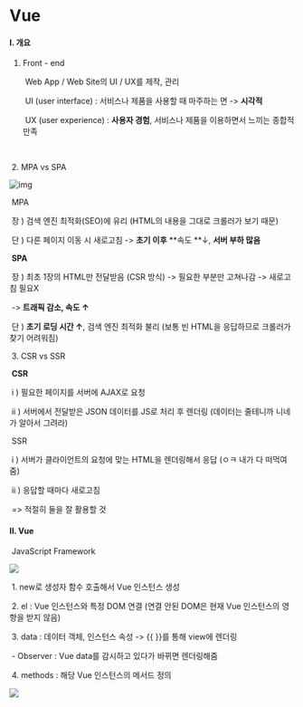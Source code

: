 # Vue

#### I. 개요

  1. Front - end

     ​	Web App / Web Site의 UI / UX를 제작, 관리

     ​	UI (user interface) : 서비스나 제품을 사용할 때 마주하는 면 -> **시각적**

     ​	UX (user experience) : **사용자 경험**, 서비스나 제품을 이용하면서 느끼는 종합적 만족

​			

​	2. MPA vs SPA

![img](https://blog.kakaocdn.net/dn/kB6Ji/btrlxFH9Aus/GEDwtXPGVw4iCQGL2SKW4k/img.png)

​			MPA

​				장 ) 검색 엔진 최적화(SEO)에 유리 (HTML의 내용을 그대로 크롤러가 보기 때문)

​				단 ) 다른 페이지 이동 시 새로고침 -> **초기 이후** **속도 **↓, **서버 부하 많음**

​			**SPA**

​				장 ) 최초 1장의 HTML만 전달받음 (CSR 방식) -> 필요한 부분만 고쳐나감 -> 새로고침 필요X

​						-> **트래픽 감소, 속도 ↑**

​				단 ) **초기 로딩 시간 ↑**, 검색 엔진 최적화 불리 (보통 빈 HTML을 응답하므로 크롤러가 찾기 어려워짐)



​	3. CSR vs SSR

​			**CSR**

​				i ) 필요한 페이지를 서버에 AJAX로 요청

​				ii ) 서버에서 전달받은 JSON 데이터를 JS로 처리 후 렌더링 (데이터는 줄테니까 니네가 알아서 그려라)

​			SSR

​				i ) 서버가 클라이언트의 요청에 맞는 HTML을 렌더링해서 응답 (ㅇㅋ 내가 다 떠먹여줌)

​				ii ) 응답할 때마다 새로고침

​			=>  적절히 둘을 잘 활용할 것



#### II. Vue

​		JavaScript Framework

![](C:\Users\SSAFY\Desktop\수업자료\캡처2.PNG)

​		1. new로 생성자 함수 호출해서 Vue 인스턴스 생성

​		2. el : Vue 인스턴스와 특정 DOM 연결 (연결 안된 DOM은 현재 Vue 인스턴스의 영향을 받지 않음)

​		3. data : 데이터 객체, 인스턴스 속성 -> {{ }}를 통해 view에 렌더링

​				- Observer : Vue data를 감시하고 있다가 바뀌면 렌더링해줌

​		4. methods : 해당 Vue 인스턴스의 메서드 정의





![](C:\Users\SSAFY\Desktop\수업자료\캡처3.PNG)

 